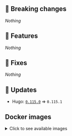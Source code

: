 ## :loudspeaker: Breaking changes

*Nothing*


## :tada: Features

*Nothing*


## :bug: Fixes

*Nothing*


## :heartbeat: Updates

* Hugo: [`0.115.0`](https://github.com/floryn90/docker-hugo/releases/tag/0.115.0) => `0.115.1`


## Docker images

<details>
<summary>Click to see available images</summary>

This release is available from Docker Hub as project `floryn90/hugo` with the following tags:

| Alias tags                   | Version specific tags                      |
| ---------------------------- | ------------------------------------------ |
| `busybox`, `latest`          | `0.115.1-busybox`, `0.115.1`                     |
| `busybox-ci`, `ci`           | `0.115.1-busybox-ci`, `0.115.1-ci`               |
| `busybox-onbuild`, `onbuild` | `0.115.1-busybox-onbuild`, `0.115.1-onbuild`     |
| `alpine`                     | `0.115.1-alpine`                              |
| `alpine-ci`                  | `0.115.1-alpine-ci`                           |
| `alpine-onbuild`             | `0.115.1-alpine-onbuild`                      |
| `asciidoctor`                | `0.115.1-asciidoctor`                         |
| `asciidoctor-ci`             | `0.115.1-asciidoctor-ci`                      |
| `asciidoctor-onbuild`        | `0.115.1-asciidoctor-onbuild`                 |
| `pandoc`                     | `0.115.1-pandoc`                              |
| `pandoc-ci`                  | `0.115.1-pandoc-ci`                           |
| `pandoc-onbuild`             | `0.115.1-pandoc-onbuild`                      |
| `ext-alpine`                 | `0.115.1-ext-alpine`                          |
| `ext-alpine-ci`              | `0.115.1-ext-alpine-ci`                       |
| `ext-alpine-onbuild`         | `0.115.1-ext-alpine-onbuild`                  |
| `ext-asciidoctor`            | `0.115.1-ext-asciidoctor`                     |
| `ext-asciidoctor-ci`         | `0.115.1-ext-asciidoctor-ci`                  |
| `ext-asciidoctor-onbuild`    | `0.115.1-ext-asciidoctor-onbuild`             |
| `ext-pandoc`                 | `0.115.1-ext-pandoc`                          |
| `ext-pandoc-ci`              | `0.115.1-ext-pandoc-ci`                       |
| `ext-pandoc-onbuild`         | `0.115.1-ext-pandoc-onbuild`                  |
| `debian`                     | `0.115.1-debian`                              |
| `debian-ci`                  | `0.115.1-debian-ci`                           |
| `debian-onbuild`             | `0.115.1-debian-onbuild`                      |
| `ext-debian`, `ext`, `latest-ext` | `0.115.1-ext-debian`, `0.115.1-ext`         |
| `ext-debian-ci`, `ext-ci`    | `0.115.1-ext-debian-ci`, `0.115.1-ext-ci`        |
| `ext-debian-onbuild`, `ext-onbuild` | `0.115.1-ext-debian-onbuild`, `0.115.1-ext-onbuild` |
| `ubuntu`                     | `0.115.1-ubuntu`                            |
| `ubuntu-ci`                  | `0.115.1-ubuntu-ci`                         |
| `ubuntu-onbuild`             | `0.115.1-ubuntu-onbuild`                    |
| `ext-ubuntu`                 | `0.115.1-ext-ubuntu`                        |
| `ext-ubuntu-ci`              | `0.115.1-ext-ubuntu-ci`                     |
| `ext-ubuntu-onbuild`         | `0.115.1-ext-ubuntu-onbuild`                |
</details>